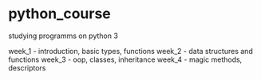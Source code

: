 # python_course
studying programms on python 3

week_1 - introduction, basic types, functions
week_2 - data structures and functions
week_3 - oop, classes, inheritance
week_4 - magic methods, descriptors
